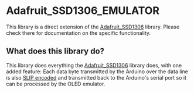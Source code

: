 # Adafruit_SSD1306_EMULATOR

This library is a direct extension of the [Adafruit_SSD1306](https://github.com/adafruit/Adafruit_SSD1306) library. Please check there for documentation on the specific functionality.

## What does this library do?

This library does everything the [Adafruit_SSD1306](https://github.com/adafruit/Adafruit_SSD1306) library does, with one added feature:
Each data byte transmitted by the Arduino over the data line is also [SLIP encoded](https://en.wikipedia.org/wiki/Serial_Line_Internet_Protocol) and transmitted back to the Arduino's serial port so it can be processed by the OLED emulator.
